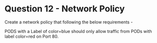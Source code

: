 # Question 12 - Network Policy

Create a network policy that following the below requirements -

PODS with a Label of color=blue should only allow traffic from PODs with label color=red on Port 80.